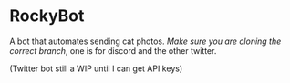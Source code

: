 # RockyBot
A bot that automates sending cat photos. *Make sure you are cloning the correct branch*, one is for discord and the other twitter.

(Twitter bot still a WIP until I can get API keys)
